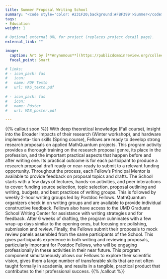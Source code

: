 ```yaml
---
title: Summer Proposal Writing School
summary: "<code style='color: #231F20;background:#FBF399'>Summer</code> <br> With close guidance, Fellows learn how to write proposals, identify a real proposal to apply to, and write a draft."
tags:
- Education
weight: 1

# Optional external URL for project (replaces project detail page).
external_link: ""

image:
  caption: Art by [**Anynomous**](https://publicdomainreview.org/collection/solid-objects)
  focal_point: Smart

# links:
# - icon_pack: fas
#   icon:
#   name: PDF Texto
#   url: MAS_texto.pdf
  
# - icon_pack: fas
#   icon:
#   name: Póster
#   url: MAS_poster.pdf

---
```


{{% callout soon %}}
With deep theoretical knowledge (Fall course), insight into the Broader Impacts of their research (Winter workshop), and hardware implementa-
tion skills (Spring course), Fellows are ready to develop strong research proposals on applied MathQuantum projects. This program activity provides a thorough training on the research proposal genre, its place in the profession, and the important practical aspects that happen
before and after writing one. Its practical outcome is for each participant to produce a research proposal draft ready or near-ready to submit to a relevant funding opportunity. Throughout the process, each Fellow’s Principal Mentor is available to provide feedback on proposal topics and
drafts. The School starts with a few days of lectures, hands-on activities, and peer interactions to cover: funding source selection, topic selection, proposal outlining and writing, budgets, and best practices of writing groups. This is followed by weekly 2-hour writing groups led by Postdoc Fellows. MathQuantum organizers check in on writing groups and are available to provide individual constructive feedback. Fellows also have access to the UMD Graduate School Writing Center for assistance with writing strategies and for feedback. After 6 weeks of drafting,
the program culminates with a few wrap-up days similar to the opening ones, but focusing on: polishing, submission and review. Finally, the Fellows submit their proposals to mock review panels assembled from the same participants of the School. This gives participants experience in both writing and reviewing proposals, particularly important for Postdoc Fellows, who will be engaging professionally in these activities in their near future. This program component simultaneously allows our Fellows to explore their scientific vision, gives them a large number of transferable skills that are not often taught formally in academia, and results in a tangible, practical product that contributes to their professional success.
{{% /callout %}}
